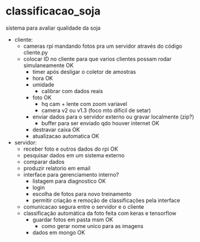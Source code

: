 # classificacao_soja
sistema para avaliar qualidade da soja

- cliente:
  - cameras rpi mandando fotos pra um servidor através do código cliente.py
  - colocar ID no cliente para que varios clientes possam rodar simulaneamente OK
	- timer após desligar o coletor de amostras
	- hora OK
	- umidade 
		- calibrar com dados reais
	- foto OK
		- hq cam + lente com zoom variavel
		- camera v2 ou v1.3 (foco mto dificil de setar)
	- enviar dados para o servidor externo ou gravar localmente (zip?)
		- buffer para ser enviado qdo houver internet OK
	- destravar caixa OK
	- atualizacao automatica OK
- servidor:
	- receber foto e outros dados do rpi OK
	- pesquisar dados em um sistema externo
	- comparar dados
	- produzir relatorio em email
	- interface para gerenciamento interno?
		- listagem para diagnostico OK
		- login
		- escolha de fotos para novo treinamento
		- permitir criação e remoção de classificações pela interface
	- comunicacao segura entre o servidor e o cliente
  - classificação automática da foto feita com keras e tensorflow
	- guardar fotos em pasta msm OK
		- como gerar nome unico para as imagens
	- dados em mongo OK
	
	

